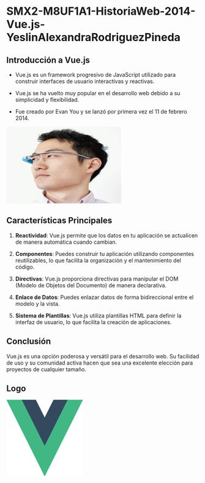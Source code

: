 # SMX2-M8UF1A1-HistoriaWeb-2014-Vue.js-YeslinAlexandraRodriguezPineda

## Introducción a Vue.js

- Vue.js es un framework progresivo de JavaScript utilizado para construir interfaces de usuario interactivas y reactivas.

- Vue.js se ha vuelto muy popular en el desarrollo web debido a su simplicidad y flexibilidad.

- Fue creado por Evan You y se lanzó por primera vez el 11 de febrero 2014.

<img src="https://github.com/alexandra0720/SMX2M8UF1A1HistoriaWeb2014Vue.jsAlexandraRodriguez/blob/main/imagen.png" alt="Logo" width="300" height="200" />

## Características Principales

1. **Reactividad**: Vue.js permite que los datos en tu aplicación se actualicen de manera automática cuando cambian.

2. **Componentes**: Puedes construir tu aplicación utilizando componentes reutilizables, lo que facilita la organización y el mantenimiento del código.

3. **Directivas**: Vue.js proporciona directivas para manipular el DOM  (Modelo de Objetos del Documento) de manera declarativa.

4. **Enlace de Datos**: Puedes enlazar datos de forma bidireccional entre el modelo y la vista.

5. **Sistema de Plantillas**: Vue.js utiliza plantillas HTML para definir la interfaz de usuario, lo que facilita la creación de aplicaciones.

## Conclusión

Vue.js es una opción poderosa y versátil para el desarrollo web.
Su facilidad de uso y su comunidad activa hacen que sea una excelente elección para proyectos de cualquier tamaño.

## Logo

<img src="https://github.com/alexandra0720/SMX2M8UF1A1HistoriaWeb2014Vue.jsAlexandraRodriguez/blob/main/logo.png" alt="Logo" width="200" height="200" />